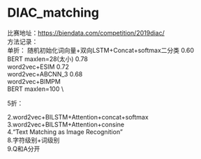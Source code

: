 # DIAC_matching
比赛地址：https://biendata.com/competition/2019diac/ \
方法记录：\
单折：
随机初始化词向量+双向LSTM+Concat+softmax二分类 0.60 \
BERT maxlen=28(太小) 0.78 \
word2vec+ESIM 0.72 \
word2vec+ABCNN_3  0.68 \
word2vec+BIMPM \
BERT maxlen=100  \


5折：




2.word2vec+BILSTM+Attention+concat+softmax \
3.word2vec+BILSTM+Attention+consine \
4.“Text Matching as Image Recognition” \
8.字符级别+词级别 \
9.Q和A分开
